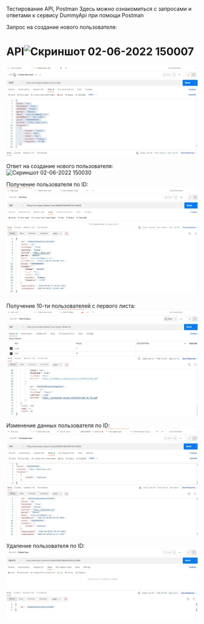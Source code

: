 

Тестирование API, Postman
Здесь можно ознакомиться с запросами и ответами к сервису DummyApi при помощи Postman

Запрос на создание нового пользователя:
# API![Скриншот 02-06-2022 150007](https://user-images.githubusercontent.com/8829783/171644423-7e21e42f-2bf9-42e0-97af-57a18473404d.jpg)
![Запрос на создание нового пользователя](https://github.com/Destiny2014/API/raw/main/Скриншот%2002-06-2022%20150007.jpg)

Ответ на создание нового пользователя:
![Скриншот 02-06-2022 150030](https://user-images.githubusercontent.com/8829783/171645107-5a22f9a8-cf59-4276-bb67-440ee24f456d.jpg)

Получение пользователя по ID:
![Получение пользователя по ID](https://github.com/Destiny2014/API/raw/main/Скриншот%2002-06-2022%20150501.jpg)

Получение 10-ти пользователей с первого листа:
![Получение 10-ти пользователей с первого листа](https://github.com/Destiny2014/API/raw/main/Скриншот%2002-06-2022%20150947.jpg)

Изменение данных пользователя по ID:
![Изменение данных пользователя по ID](https://github.com/Destiny2014/API/raw/main/Скриншот%2002-06-2022%20151552.jpg)

Удаление пользователя по ID:
![Удаление пользователя по ID](https://github.com/Destiny2014/API/raw/main/Скриншот%2002-06-2022%20151711.jpg)
